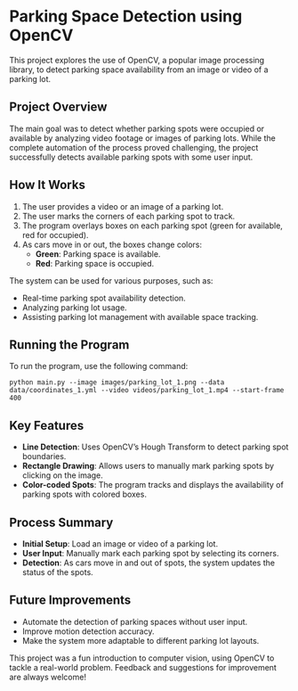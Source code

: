 # Parking Space Detection using OpenCV

This project explores the use of OpenCV, a popular image processing library, to detect parking space availability from an image or video of a parking lot.

## Project Overview
The main goal was to detect whether parking spots were occupied or available by analyzing video footage or images of parking lots. While the complete automation of the process proved challenging, the project successfully detects available parking spots with some user input.

## How It Works
1. The user provides a video or an image of a parking lot.
2. The user marks the corners of each parking spot to track.
3. The program overlays boxes on each parking spot (green for available, red for occupied).
4. As cars move in or out, the boxes change colors:
   - **Green**: Parking space is available.
   - **Red**: Parking space is occupied.

The system can be used for various purposes, such as:
- Real-time parking spot availability detection.
- Analyzing parking lot usage.
- Assisting parking lot management with available space tracking.

## Running the Program
To run the program, use the following command:
```
python main.py --image images/parking_lot_1.png --data data/coordinates_1.yml --video videos/parking_lot_1.mp4 --start-frame 400
```

## Key Features
- **Line Detection**: Uses OpenCV’s Hough Transform to detect parking spot boundaries.
- **Rectangle Drawing**: Allows users to manually mark parking spots by clicking on the image.
- **Color-coded Spots**: The program tracks and displays the availability of parking spots with colored boxes.

## Process Summary
- **Initial Setup**: Load an image or video of a parking lot.
- **User Input**: Manually mark each parking spot by selecting its corners.
- **Detection**: As cars move in and out of spots, the system updates the status of the spots.
  
## Future Improvements
- Automate the detection of parking spaces without user input.
- Improve motion detection accuracy.
- Make the system more adaptable to different parking lot layouts.

This project was a fun introduction to computer vision, using OpenCV to tackle a real-world problem. Feedback and suggestions for improvement are always welcome!